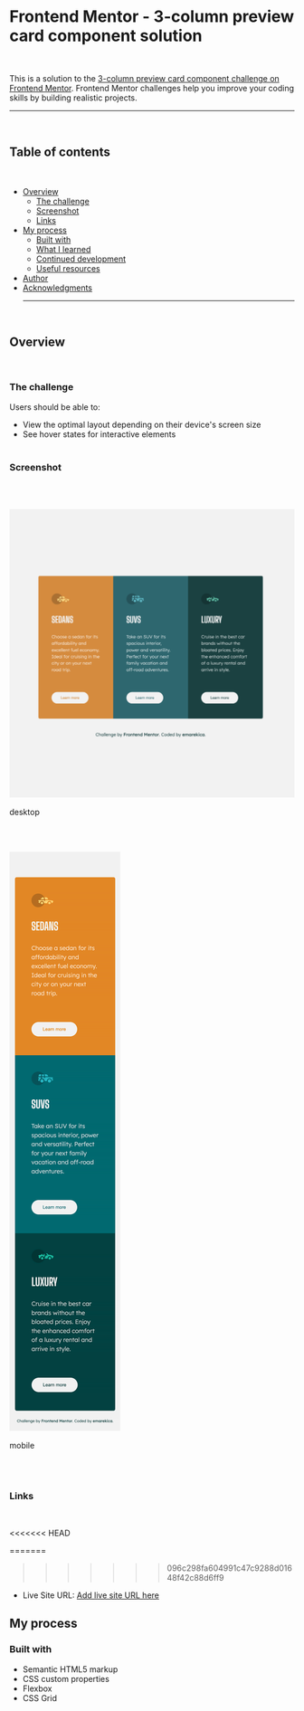 # Frontend Mentor - 3-column preview card component solution

<br>

This is a solution to the [3-column preview card component challenge on Frontend Mentor](https://www.frontendmentor.io/challenges/3column-preview-card-component-pH92eAR2-). Frontend Mentor challenges help you improve your coding skills by building realistic projects.
<br><hr /><br>

## Table of contents

<br>

- [Overview](#overview)
  - [The challenge](#the-challenge)
  - [Screenshot](#screenshot)
  - [Links](#links)
- [My process](#my-process)
  - [Built with](#built-with)
  - [What I learned](#what-i-learned)
  - [Continued development](#continued-development)
  - [Useful resources](#useful-resources)
- [Author](#author)
- [Acknowledgments](#acknowledgments)
  <br><hr /><br>

## Overview

<br>

### The challenge

Users should be able to:

- View the optimal layout depending on their device's screen size
- See hover states for interactive elements
  <br><br>

### Screenshot

<br><br>

![desktop](./design/Screenshot-desktop.png)
<br>

desktop

<br><br>

![mobile](./design/Screenshot-mobile.png)
<br>

mobile

<br><br>

### Links
<br>

<<<<<<< HEAD
<br>

=======
>>>>>>> 096c298fa604991c47c9288d01648f42c88d6ff9
- Live Site URL: [Add live site URL here](https://frontendmentor-3column-card.netlify.app/)

## My process

### Built with

- Semantic HTML5 markup
- CSS custom properties
- Flexbox
- CSS Grid
